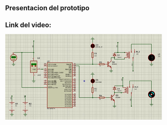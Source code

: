 ## Presentacion del prototipo

## Link del video:

[![Alt text](../assets/Portada.jpg)](https://youtu.be/iGDomUWyOtI)
